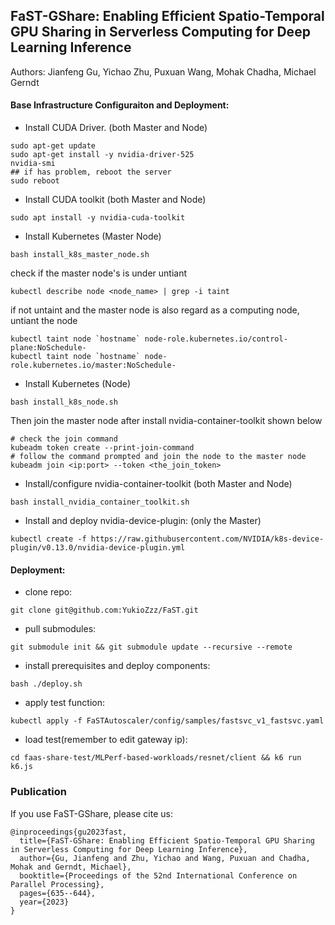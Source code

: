 ## FaST-GShare:  Enabling Efficient Spatio-Temporal GPU Sharing in Serverless Computing for Deep Learning Inference

Authors: Jianfeng Gu, Yichao Zhu, Puxuan Wang, Mohak Chadha, Michael Gerndt

#### Base Infrastructure Configuraiton and Deployment:
- Install CUDA Driver. (both Master and Node)
```
sudo apt-get update
sudo apt-get install -y nvidia-driver-525
nvidia-smi
## if has problem, reboot the server
sudo reboot
```

- Install CUDA toolkit (both Master and Node)
```
sudo apt install -y nvidia-cuda-toolkit
```

- Install Kubernetes (Master Node)
```
bash install_k8s_master_node.sh
```
check if the master node's is under untiant
```
kubectl describe node <node_name> | grep -i taint
```
if not untaint and the master node is also regard as a computing node, untiant the node
```
kubectl taint node `hostname` node-role.kubernetes.io/control-plane:NoSchedule-
kubectl taint node `hostname` node-role.kubernetes.io/master:NoSchedule-

```

- Install Kubernetes (Node)
```
bash install_k8s_node.sh
```
Then join the master node after install nvidia-container-toolkit shown below
```
# check the join command
kubeadm token create --print-join-command
# follow the command prompted and join the node to the master node
kubeadm join <ip:port> --token <the_join_token>
```



- Install/configure nvidia-container-toolkit (both Master and Node)
```
bash install_nvidia_container_toolkit.sh
```

- Install and deploy nvidia-device-plugin: (only the Master)
```
kubectl create -f https://raw.githubusercontent.com/NVIDIA/k8s-device-plugin/v0.13.0/nvidia-device-plugin.yml
```

#### Deployment:

- clone repo:
```
git clone git@github.com:YukioZzz/FaST.git
```
- pull submodules:
```
git submodule init && git submodule update --recursive --remote
```
- install prerequisites and deploy components:
```
bash ./deploy.sh
```
- apply test function:
```
kubectl apply -f FaSTAutoscaler/config/samples/fastsvc_v1_fastsvc.yaml
```
- load test(remember to edit gateway ip):
```
cd faas-share-test/MLPerf-based-workloads/resnet/client && k6 run k6.js 
```


### Publication
If you use FaST-GShare, please cite us:
```
@inproceedings{gu2023fast,
  title={FaST-GShare: Enabling Efficient Spatio-Temporal GPU Sharing in Serverless Computing for Deep Learning Inference},
  author={Gu, Jianfeng and Zhu, Yichao and Wang, Puxuan and Chadha, Mohak and Gerndt, Michael},
  booktitle={Proceedings of the 52nd International Conference on Parallel Processing},
  pages={635--644},
  year={2023}
}
```

